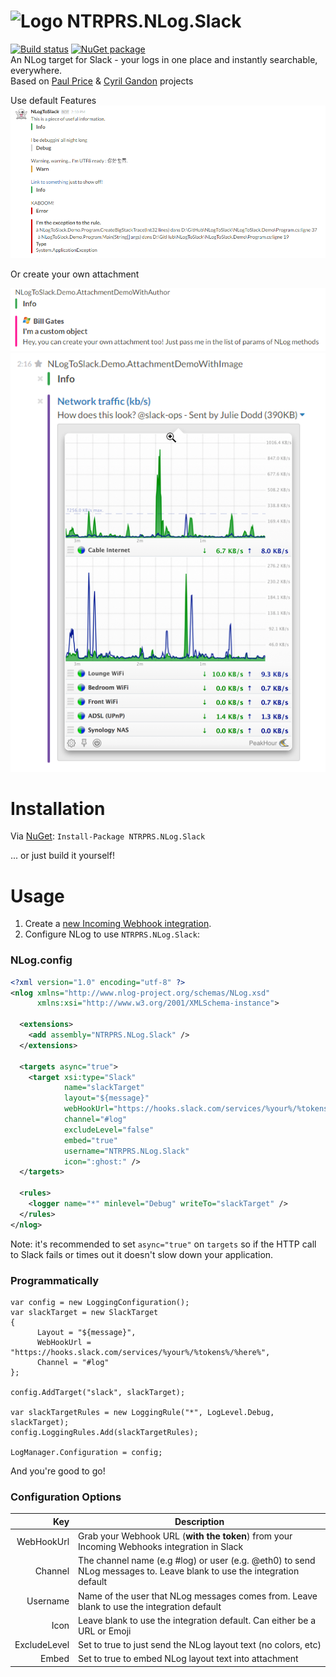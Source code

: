 ![Logo](https://raw.githubusercontent.com/ntrprs/NTRPRS.NLog.Slack/master/nuget.png)
NTRPRS.NLog.Slack  
============
[![Build status](https://ci.appveyor.com/api/projects/status/bmdsm0gqsd5luk79?svg=true)](https://ci.appveyor.com/project/leobuskin/ntrprs-nlog-slack) [![NuGet package](https://img.shields.io/badge/nuget-v5.0-blue.svg)](https://www.nuget.org/packages/NTRPRS.NLog.Slack)  
An NLog target for Slack - your logs in one place and instantly searchable, everywhere.  
Based on [Paul Price](https://github.com/eth0izzle/NLog.Slack) & [Cyril Gandon](https://github.com/cyrilgandon/NLogToSlack) projects  

Use default Features
![NTRPRS.NLog.Slack](res/example.png)

Or create your own attachment

![NTRPRS.NLog.Slack](res/exampleWithAuthor.png)
![NTRPRS.NLog.Slack](res/exampleWithImage.png)

Installation
============
Via [NuGet](https://www.nuget.org/packages/NTRPRS.NLog.Slack/): ```Install-Package NTRPRS.NLog.Slack```

... or just build it yourself!

Usage
=====
1. Create a [new Incoming Webhook integration](https://slack.com/apps/A0F7XDUAZ-incoming-webhooks).
2. Configure NLog to use `NTRPRS.NLog.Slack`:

### NLog.config

```xml
<?xml version="1.0" encoding="utf-8" ?>
<nlog xmlns="http://www.nlog-project.org/schemas/NLog.xsd"
      xmlns:xsi="http://www.w3.org/2001/XMLSchema-instance">

  <extensions>
    <add assembly="NTRPRS.NLog.Slack" />
  </extensions>

  <targets async="true">
    <target xsi:type="Slack"
            name="slackTarget"
            layout="${message}"
            webHookUrl="https://hooks.slack.com/services/%your%/%tokens%/%here%"
            channel="#log"
            excludeLevel="false"
            embed="true"
            username="NTRPRS.NLog.Slack"
            icon=":ghost:" />
  </targets>

  <rules>
    <logger name="*" minlevel="Debug" writeTo="slackTarget" />
  </rules>
</nlog>
```

Note: it's recommended to set ```async="true"``` on `targets` so if the HTTP call to Slack fails or times out it doesn't slow down your application.

### Programmatically 

```
var config = new LoggingConfiguration();
var slackTarget = new SlackTarget
{
      Layout = "${message}",
      WebHookUrl = "https://hooks.slack.com/services/%your%/%tokens%/%here%",
      Channel = "#log"
};

config.AddTarget("slack", slackTarget);

var slackTargetRules = new LoggingRule("*", LogLevel.Debug, slackTarget);
config.LoggingRules.Add(slackTargetRules);

LogManager.Configuration = config;
```

And you're good to go!

### Configuration Options

Key         | Description
-----------:| -----------
WebHookUrl  | Grab your Webhook URL (__with the token__) from your Incoming Webhooks integration in Slack
Channel     | The channel name (e.g #log) or user (e.g. @eth0) to send NLog messages to. Leave blank to use the integration default
Username    | Name of the user that NLog messages comes from. Leave blank to use the integration default
Icon        | Leave blank to use the integration default. Can either be a URL or Emoji
ExcludeLevel| Set to true to just send the NLog layout text (no colors, etc)
Embed       | Set to true to embed NLog layout text into attachment
